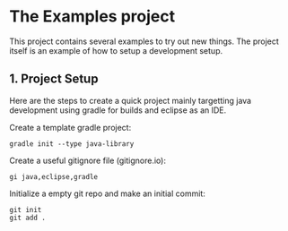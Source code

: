 # The Examples project

This project contains several examples to try out new things. The project itself is an example of how to setup a development setup.

## 1. Project Setup

Here are the steps to create a quick project mainly targetting java development using gradle for builds and eclipse as an IDE.

Create a template gradle project:
```
gradle init --type java-library
```

Create a useful gitignore file (gitignore.io):
```
gi java,eclipse,gradle
```

Initialize a empty git repo and make an initial commit:
```
git init
git add .
```


